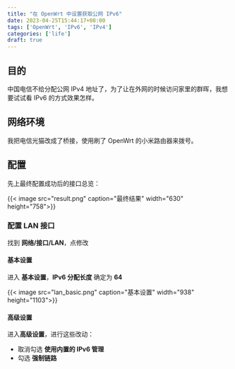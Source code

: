```yaml
---
title: "在 OpenWrt 中设置获取公网 IPv6"
date: 2023-04-25T15:44:17+08:00
tags: ['OpenWrt', 'IPv6', 'IPv4']
categories: ['life']
draft: true
---
```


## 目的

中国电信不给分配公网 IPv4 地址了，为了让在外网的时候访问家里的群晖，我想要试试看 IPv6 的方式效果怎样。

## 网络环境

我把电信光猫改成了桥接，使用刷了 OpenWrt 的小米路由器来拨号。

## 配置

先上最终配置成功后的接口总览：

{{< image src="result.png" caption="最终结果" width="630" height="758">}}

### 配置 LAN 接口

找到 **网络/接口/LAN**，点修改

#### 基本设置

进入 **基本设置**，**IPv6 分配长度** 确定为 **64**

{{< image src="lan_basic.png" caption="基本设置" width="938" height="1103">}}

#### 高级设置

进入**高级设置**，进行这些改动：

* 取消勾选 **使用内置的 IPv6 管理**
* 勾选 **强制链路**

